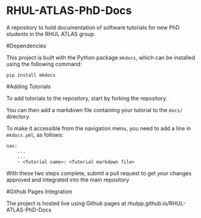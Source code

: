 # RHUL-ATLAS-PhD-Docs
A repository to hold documentation of software tutorials for new PhD students in the RHUL ATLAS group.

#Dependencies

This project is built with the Python package `mkdocs`, which can be installed using the following command:

```
pip install mkdocs
```

#Adding Tutorials

To add tutorials to the repository, start by forking the repository. 

You can then add a markdown file containing your tutorial to the `docs/` directory. 

To make it accessible from the navigation menu, you need to add a line in `mkdocs.yml`, as follows:

```
nav:
	...
	...
	- <Tutorial name>: <Tutorial markdown file>
```

With these two steps complete, submit a pull request to get your changes approved and integrated into the main repository

#Github Pages Integration

The project is hosted live using Github pages at rhulpp.github.io/RHUL-ATLAS-PhD-Docs